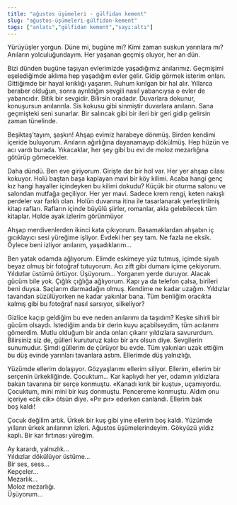 ```yaml
---
title: "ağustos üşümeleri - gülfidan kement"
slug: "ağustos-üşümeleri-gülfidan-kement" 
tags: ["anlatı","gülfidan kement","sayı:altı"]
---
```


Yürüyüşler yorgun. Düne mi, bugüne mi? Kimi zaman suskun yarınlara mı?
Anıların yolculuğundayım. Her yaşanan geçmiş oluyor, her an dün.

Bizi dünden bugüne taşıyan evlerimizde yaşadığımız anılarımız. Geçmişimi
eşelediğimde aklıma hep yaşadığım evler gelir. Gidip görmek isterim
onları. Gittiğimde bir hayal kırıklığı yaşarım. Ruhum kırılgan bir hal
alır. Yıllarca beraber olduğun, sonra ayrıldığın sevgili nasıl
yabancıysa o evler de yabancıdır. Bitik bir sevgidir. Bilirsin oradadır.
Duvarlara dokunur, konuşursun anılarınla. Sis kokusu gibi sinmiştir
duvarlara anıların. Sana geçmişteki seni sunarlar. Bir salıncak gibi bir
ileri bir geri gidip gelirsin zaman tünelinde.

Beşiktaş'tayım, şaşkın! Ahşap evimiz harabeye dönmüş. Birden kendimi
içeride buluyorum. Anıların ağırlığına dayanamayıp dökülmüş. Hep hüzün
ve acı vardı burada. Yıkacaklar, her şey gibi bu evi de moloz
mezarlığına götürüp gömecekler.

Daha dündü. Ben eve giriyorum. Girişte dar bir hol var. Her yer ahşap
cilası kokuyor. Holü baştan başa kaplayan mavi bir köy kilimi. Acaba
hangi genç kız hangi hayaller içindeyken bu kilimi dokudu? Küçük bir
oturma salonu ve salondan mutfağa geçiliyor. Her yer mavi. Sadece krem
rengi, keten nakışlı perdeler var farklı olan. Holün duvarına itina ile
tasarlanarak yerleştirilmiş kitap rafları. Rafların içinde büyülü
şiirler, romanlar, akla gelebilecek tüm kitaplar. Holde ayak
izlerim görünmüyor

Ahşap merdivenlerden ikinci kata çıkıyorum. Basamaklardan ahşabın iç
gıcıklayıcı sesi yüreğime işliyor. Evdeki her şey tam. Ne fazla ne
eksik. Öylece beni izliyor anılarım, yaşadıklarım...

Ben yatak odamda ağlıyorum. Elimde eskimeye yüz tutmuş, içimde siyah
beyaz olmuş bir fotoğraf tutuyorum. Acı zift gibi dumanı içime
çekiyorum. Yıldızlar üstümü örtüyor. Üşüyorum... Yorganım yerde duruyor.
Alacak gücüm bile yok. Çığlık çığlığa ağlıyorum. Kapı ya da telefon
çalsa, birileri beni duysa. Saçlarım darmadağın olmuş. Kendime ne kadar
uzağım. Yıldızlar tavandan süzülüyorken ne kadar yakınlar bana. Tüm
benliğim oracıkta kalmış gibi bu fotoğraf nasıl sarsıyor, silkeliyor?

Gizlice kaçıp geldiğim bu eve neden anılarımı da taşıdım? Keşke sihirli
bir gücüm olsaydı. İstediğim anda bir derin kuyu açabilseydim, tüm
acılarımı gömerdim. Mutlu olduğum bir anda onları çıkarır yıldızlara
savururdum. Bilirsiniz siz de, gülleri kuruturuz kalıcı bir anı olsun
diye. Sevgilerin sunumudur. Şimdi güllerim de çürüyor bu evde. Tüm
yakınları uzak ettiğim bu düş evinde yarınları tavanlara astım.
Ellerimde düş yalnızlığı.

Yüzümde ellerim dolaşıyor. Gözyaşlarımı ellerim siliyor. Ellerim,
ellerim bir serçenin ürkekliğinde. Çocuktum... Kar kaplıydı her yer,
odamın yıldızlara bakan tavanına bir serçe konmuştu. «Kanadı kırık bir
kuştu», uçamıyordu. Çocuktum, mini mini bir kuş donmuştu. Pencereme
konmuştu. Aldım onu içeriye «cik cik» ötsün diye. «Pır pır» ederken
canlandı. Ellerim bak boş kaldı!

Çocuk değilim artık. Ürkek bir kuş gibi yine ellerim boş kaldı. Yüzümde
yılların ürkek anılarının izleri. Ağustos üşümelerindeyim. Gökyüzü
yıldız kaplı. Bir kar fırtınası yüreğim.

Ay karardı, yalnızlık...\
Yıldızlar dökülüyor üstüme...\
Bir ses, sess...\
Kepçeler...\
Mezarlık...\
Moloz mezarlığı.\
Üşüyorum...
